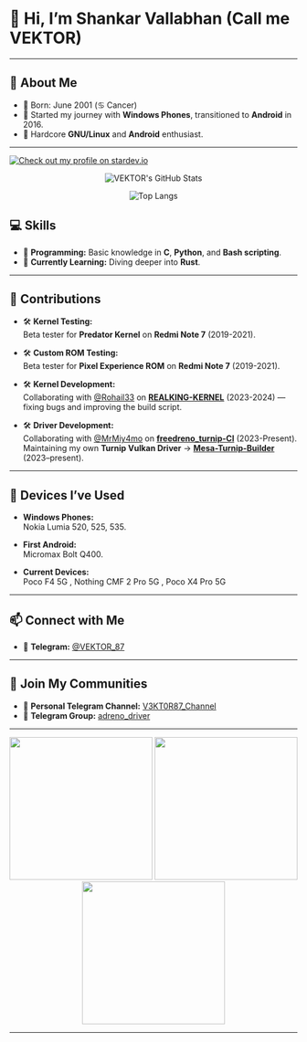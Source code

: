 # 👋 Hi, I’m Shankar Vallabhan (Call me **VEKTOR**)

---
## 🌟 About Me
- 📅 Born: June 2001 (♋ Cancer)
- 📱 Started my journey with **Windows Phones**, transitioned to **Android** in 2016.
- 🐧 Hardcore **GNU/Linux** and **Android** enthusiast.

---

[![Check out my profile on stardev.io](https://stardev.io/developers/v3kt0r-87/badge/languages/global.svg)](https://stardev.io/developers/v3kt0r-87)



<div align="center">

![VEKTOR's GitHub Stats](https://github-readme-stats.vercel.app/api?username=v3kt0r-87&show_icons=true&theme=tokyonight&hide_border=true&border_radius=10)

![Top Langs](https://github-readme-stats.vercel.app/api/top-langs/?username=v3kt0r-87&layout=compact&theme=tokyonight&hide_border=true&border_radius=10)

</div>



## 💻 Skills
- 🔹 **Programming:** Basic knowledge in **C**, **Python**, and **Bash scripting**.
- 🔹 **Currently Learning:** Diving deeper into **Rust**.

---

## 🔬 Contributions
- 🛠 **Kernel Testing:**  
  Beta tester for **Predator Kernel** on **Redmi Note 7** (2019-2021).

- 🛠 **Custom ROM Testing:**  
  Beta tester for **Pixel Experience ROM** on **Redmi Note 7** (2019-2021).

- 🛠 **Kernel Development:**  
  Collaborating with [@Rohail33](https://github.com/Rohail33) on [**REALKING-KERNEL**](https://github.com/v3kt0r-87/kernel_xiaomi_sm8250) (2023-2024) — fixing bugs and improving the build script.

- 🛠 **Driver Development:**  
  Collaborating with [@MrMiy4mo](https://github.com/ilhan-athn7) on [**freedreno_turnip-CI**](https://github.com/ilhan-athn7/freedreno_turnip-CI) (2023-Present).<br>
  Maintaining my own **Turnip Vulkan Driver** → [**Mesa-Turnip-Builder**](https://github.com/v3kt0r-87/Mesa-Turnip-Builder) (2023–present).

---

## 📱 Devices I’ve Used
- **Windows Phones:**  
  Nokia Lumia 520, 525, 535.

- **First Android:**  
  Micromax Bolt Q400.

- **Current Devices:**  
  Poco F4 5G , Nothing CMF 2 Pro 5G , Poco X4 Pro 5G

---

## 📫 Connect with Me
- 📲 **Telegram:** [@VEKTOR_87](https://t.me/VEKTOR_87)

---

## 🌟 Join My Communities
- 📢 **Personal Telegram Channel:** [V3KT0R87_Channel](https://t.me/V3KT0R87_Channel)
- 💾 **Telegram Group:** [adreno_driver](https://t.me/adreno_driver_support_group)

---

<div align="center">
  <img src="https://media.tenor.com/5IWFYb4D1WMAAAAm/swan-hack-dab.webp" width="250" />
    <img src="https://media.tenor.com/VjsZ54DmWQAAAAAm/android-bugdroid.webp" width="250" />
    <img src="https://media.tenor.com/bhewUhwCTYYAAAAm/tux-linux-tux.webp" width="250" />
</div>

---
<!---
v3kt0r-87/v3kt0r-87 is a ✨ special ✨ repository because its `README.md` (this file) appears on your GitHub profile.
You can click the Preview link to take a look at your changes.
--->
